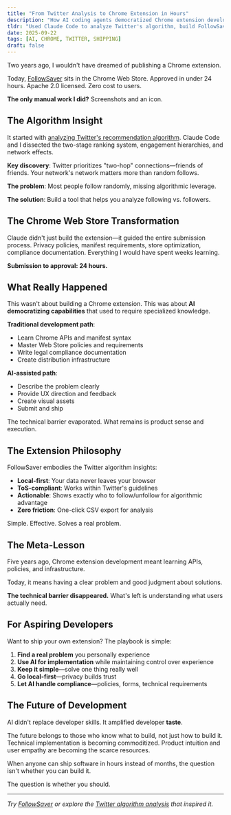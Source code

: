 ```yaml
---
title: "From Twitter Analysis to Chrome Extension in Hours"
description: "How AI coding agents democratized Chrome extension development, turning algorithm insights into shipped product overnight."
tldr: "Used Claude Code to analyze Twitter's algorithm, build FollowSaver Chrome extension, and navigate Web Store submission. AI handled 95% of technical work—I provided direction and created assets. Approved in 24 hours. The barrier to shipping dropped from months to hours."
date: 2025-09-22
tags: [AI, CHROME, TWITTER, SHIPPING]
draft: false
---
```


Two years ago, I wouldn't have dreamed of publishing a Chrome extension.

Today, [FollowSaver](https://chromewebstore.google.com/detail/followsaver/afagodpjbincnkhpcgjfbbmififoahch) sits in the Chrome Web Store. Approved in under 24 hours. Apache 2.0 licensed. Zero cost to users.

**The only manual work I did?** Screenshots and an icon.

## The Algorithm Insight

It started with [analyzing Twitter's recommendation algorithm](https://nibzard.github.io/twitter-algorithm-tufte). Claude Code and I dissected the two-stage ranking system, engagement hierarchies, and network effects.

**Key discovery**: Twitter prioritizes "two-hop" connections—friends of friends. Your network's network matters more than random follows.

**The problem**: Most people follow randomly, missing algorithmic leverage.

**The solution**: Build a tool that helps you analyze following vs. followers.

## The Chrome Web Store Transformation

Claude didn't just build the extension—it guided the entire submission process. Privacy policies, manifest requirements, store optimization, compliance documentation. Everything I would have spent weeks learning.

**Submission to approval: 24 hours.**

## What Really Happened

This wasn't about building a Chrome extension. This was about **AI democratizing capabilities** that used to require specialized knowledge.

**Traditional development path**:
- Learn Chrome APIs and manifest syntax
- Master Web Store policies and requirements
- Write legal compliance documentation
- Create distribution infrastructure

**AI-assisted path**:
- Describe the problem clearly
- Provide UX direction and feedback
- Create visual assets
- Submit and ship

The technical barrier evaporated. What remains is product sense and execution.

## The Extension Philosophy

FollowSaver embodies the Twitter algorithm insights:

- **Local-first**: Your data never leaves your browser
- **ToS-compliant**: Works within Twitter's guidelines
- **Actionable**: Shows exactly who to follow/unfollow for algorithmic advantage
- **Zero friction**: One-click CSV export for analysis

Simple. Effective. Solves a real problem.

## The Meta-Lesson

Five years ago, Chrome extension development meant learning APIs, policies, and infrastructure.

Today, it means having a clear problem and good judgment about solutions.

**The technical barrier disappeared.** What's left is understanding what users actually need.

## For Aspiring Developers

Want to ship your own extension? The playbook is simple:

1. **Find a real problem** you personally experience
2. **Use AI for implementation** while maintaining control over experience
3. **Keep it simple**—solve one thing really well
4. **Go local-first**—privacy builds trust
5. **Let AI handle compliance**—policies, forms, technical requirements

## The Future of Development

AI didn't replace developer skills. It amplified developer **taste**.

The future belongs to those who know what to build, not just how to build it. Technical implementation is becoming commoditized. Product intuition and user empathy are becoming the scarce resources.

When anyone can ship software in hours instead of months, the question isn't whether you can build it.

The question is whether you should.

---

*Try [FollowSaver](https://chromewebstore.google.com/detail/followsaver/afagodpjbincnkhpcgjfbbmififoahch) or explore the [Twitter algorithm analysis](https://nibzard.github.io/twitter-algorithm-tufte) that inspired it.*